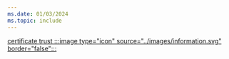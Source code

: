 ```yaml
---
ms.date: 01/03/2024
ms.topic: include
---
```


[certificate trust :::image type="icon" source="../images/information.svg" border="false":::](../../how-it-works.md "This trust type uses a certificate to authenticate the users to Active Directory. It's required to issue certificates to the users and to the domain controllers")